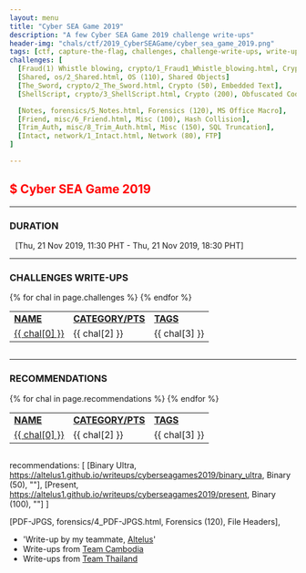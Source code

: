 ```yaml
---
layout: menu
title: "Cyber SEA Game 2019"
description: "A few Cyber SEA Game 2019 challenge write-ups"
header-img: "chals/ctf/2019_CyberSEAGame/cyber_sea_game_2019.png"
tags: [ctf, capture-the-flag, challenges, challenge-write-ups, write-ups, writeups, write-up, writeup, cyberseagame, cyberseagames, cyber-sea-game, cyber-sea-games, solutions, 2019]
challenges: [
  [Fraud(1) Whistle blowing, crypto/1_Fraud1_Whistle_blowing.html, Crypto (50), Fullwidth Unicode Encoding], 
  [Shared, os/2_Shared.html, OS (110), Shared Objects]
  [The_Sword, crypto/2_The_Sword.html, Crypto (50), Embedded Text], 
  [ShellScript, crypto/3_ShellScript.html, Crypto (200), Obfuscated Code], 

  [Notes, forensics/5_Notes.html, Forensics (120), MS Office Macro], 
  [Friend, misc/6_Friend.html, Misc (100), Hash Collision], 
  [Trim_Auth, misc/8_Trim_Auth.html, Misc (150), SQL Truncation], 
  [Intact, network/1_Intact.html, Network (80), FTP]
]

---
```


## <span style="color:red">$ Cyber SEA Game 2019</span>

---

### DURATION
<div style="margin-left:10px">[<span>Thu, 21 Nov 2019, 11:30 PHT</span> - <span>Thu, 21 Nov 2019, 18:30 PHT</span>]</div>

---

### CHALLENGES WRITE-UPS

<div style="overflow-x:auto">
 <table>
   <tr>
     <td><strong style="text-decoration:underline">NAME</strong></td>
     <td><strong style="text-decoration:underline">CATEGORY/PTS</strong></td>
     <td><strong style="text-decoration:underline">TAGS</strong></td>
   </tr>
   {% for chal in page.challenges %}
   <tr>
     <td><a href="./2019_CyberSEAGame/{{ chal[1] }}">{{ chal[0] }}</a></td>
     <td>{{ chal[2] }}</td>
     <td>{{ chal[3] }}</td>
   </tr>
   {% endfor %}
 </table>
</div>

---

### RECOMMENDATIONS

<div style="overflow-x:auto">
 <table>
   <tr>
     <td><strong style="text-decoration:underline">NAME</strong></td>
     <td><strong style="text-decoration:underline">CATEGORY/PTS</strong></td>
     <td><strong style="text-decoration:underline">TAGS</strong></td>
   </tr>
   {% for chal in page.recommendations %}
   <tr>
     <td><a href="{{ chal[1] }}" target="_blank">{{ chal[0] }}</a></td>
     <td>{{ chal[2] }}</td>
     <td>{{ chal[3] }}</td>
   </tr>
   {% endfor %}
 </table>
</div>

recommendations: [
  [Binary Ultra, https://altelus1.github.io/writeups/cyberseagames2019/binary_ultra, Binary (50), ""], 
  [Present, https://altelus1.github.io/writeups/cyberseagames2019/present, Binary (100), ""]
]

  [PDF-JPGS, forensics/4_PDF-JPGS.html, Forensics (120), File Headers], 

- 'Write-up by my teammate, <a href="https://altelus1.github.io/about.html" target="_blank">Altelus</a>'
- Write-ups from <a href="https://khroot.com/2019/12/06/cyber-sea-game-2019-write-up/" target="_blank">Team Cambodia</a>
- Write-ups from <a href="https://github.com/end1an/Cyber-SEA-GAME-2019" target="_blank">Team Thailand</a>
